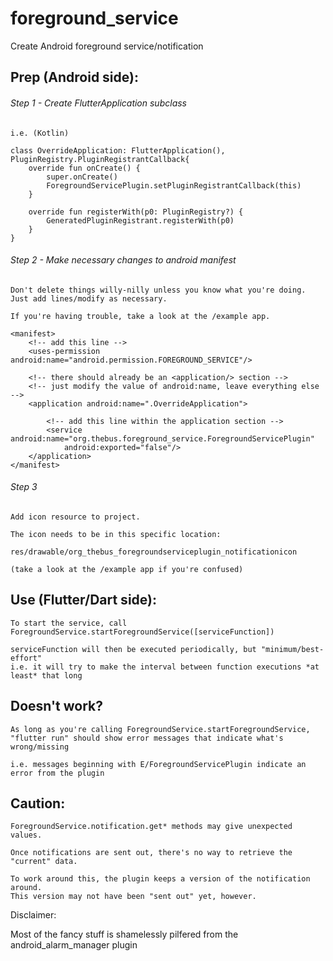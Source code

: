 # foreground_service

Create Android foreground service&#x2F;notification

## Prep (Android side):

###### Step 1 - Create FlutterApplication subclass

    i.e. (Kotlin)

    class OverrideApplication: FlutterApplication(), PluginRegistry.PluginRegistrantCallback{
        override fun onCreate() {
            super.onCreate()
            ForegroundServicePlugin.setPluginRegistrantCallback(this)
        }

        override fun registerWith(p0: PluginRegistry?) {
            GeneratedPluginRegistrant.registerWith(p0)
        }
    }

###### Step 2 - Make necessary changes to android manifest

    Don't delete things willy-nilly unless you know what you're doing.
    Just add lines/modify as necessary.

    If you're having trouble, take a look at the /example app.

    <manifest>
        <!-- add this line -->
	    <uses-permission android:name="android.permission.FOREGROUND_SERVICE"/>

	    <!-- there should already be an <application/> section -->
	    <!-- just modify the value of android:name, leave everything else -->
        <application android:name=".OverrideApplication">

            <!-- add this line within the application section -->
            <service android:name="org.thebus.foreground_service.ForegroundServicePlugin"
                android:exported="false"/>
        </application>
    </manifest>

###### Step 3

    Add icon resource to project.

    The icon needs to be in this specific location:

    res/drawable/org_thebus_foregroundserviceplugin_notificationicon

    (take a look at the /example app if you're confused)

## Use (Flutter/Dart side):

    To start the service, call ForegroundService.startForegroundService([serviceFunction])

    serviceFunction will then be executed periodically, but "minimum/best-effort"
    i.e. it will try to make the interval between function executions *at least* that long

## Doesn't work?

    As long as you're calling ForegroundService.startForegroundService,
    "flutter run" should show error messages that indicate what's wrong/missing

    i.e. messages beginning with E/ForegroundServicePlugin indicate an error from the plugin

## Caution:

    ForegroundService.notification.get* methods may give unexpected values.

    Once notifications are sent out, there's no way to retrieve the "current" data.

    To work around this, the plugin keeps a version of the notification around.
    This version may not have been "sent out" yet, however.


Disclaimer:

Most of the fancy stuff is shamelessly pilfered from the android_alarm_manager plugin